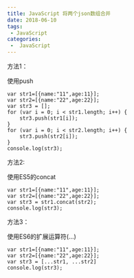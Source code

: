 ```yaml
---
title: JavaScript 将两个json数组合并
date: 2018-06-10
tags:
 - JavaScript
categories:
 -  JavaScript
---
```


方法1：

使用push

```
var str1=[{name:"11",age:11}];
var str2=[{name:"22",age:22}];
var str3 = [];
for (var i = 0; i < str1.length; i++) {
    str3.push(str1[i]);
}
for (var i = 0; i < str2.length; i++) {
    str3.push(str2[i]);
}
console.log(str3);
```

方法2:

使用ES5的concat

```
var str1=[{name:"11",age:11}];
var str2=[{name:"22",age:22}];
var str3 = str1.concat(str2);
console.log(str3);
```

方法3：

使用ES6的扩展运算符(...)

```
var str1=[{name:"11",age:11}];
var str2=[{name:"22",age:22}];
var str3 = [...str1, ...str2]
console.log(str3);
```


